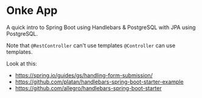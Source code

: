 # Onke App

A quick intro to Spring Boot using Handlebars & PostgreSQL with JPA using PostgreSQL.

Note that `@RestController` can't use templates `@Controller` can use templates. 

Look at this:

* https://spring.io/guides/gs/handling-form-submission/
* https://github.com/platan/handlebars-spring-boot-starter-example
* https://github.com/allegro/handlebars-spring-boot-starter

 